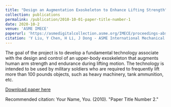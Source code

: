 ```yaml
---
title: "Design an Augmentation Exoskeleton to Enhance Lifting Strength"
collection: publications
permalink: /publication/2010-10-01-paper-title-number-1
date: 2020-10-2
venue: 'ASME IMECE'
paperurl: 'https://asmedigitalcollection.asme.org/IMECE/proceedings-abstract/IMECE2020/V006T06A022/1099136'
citation: 'Y Liu, Y Chen, H Li, J Dong - ASME International Mechanical Engineering Congress …, 2020'
---
```

The goal of the project is to develop a fundamental technology associate with the design and control of an upper-body exoskeleton that augments human arm strength and endurance during lifting motion. The technology is intended to be used by military soldiers who are required to frequently lift more than 100 pounds objects, such as heavy machinery, tank ammunition, etc. 

[Download paper here](http://academicpages.github.io/files/IMECE2020-Exoskeleton.pdf)

Recommended citation: Your Name, You. (2010). "Paper Title Number 2." 